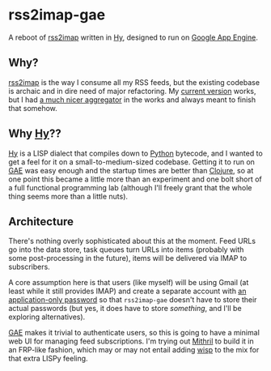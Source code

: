 rss2imap-gae
============

A reboot of [rss2imap][r2i] written in [Hy][hy], designed to run on [Google App Engine][gae].

## Why?

[rss2imap][r2i] is the way I consume all my RSS feeds, but the existing codebase is archaic and in dire need of major refactoring. My [current version][r2i] works, but I had [a much nicer aggregator][bf] in the works and always meant to finish that somehow.

## Why [Hy][hy]??

[Hy][hy] is a LISP dialect that compiles down to [Python][py] bytecode, and I wanted to get a feel for it on a small-to-medium-sized codebase. Getting it to run on [GAE][gae] was easy enough and the startup times are better than [Clojure][clj], so at one point this became a little more than an experiment and one bolt short of a full functional programming lab (although I'll freely grant that the whole thing seems more than a little nuts).

## Architecture

There's nothing overly sophisticated about this at the moment. Feed URLs go into the data store, task queues turn URLs into items (probably with some post-processing in the future), items will be delivered via IMAP to subscribers.

A core assumption here is that users (like myself) will be using Gmail (at least while it still provides IMAP) and create a separate account with [an application-only password][gh] so that `rss2imap-gae` doesn't have to store their actual passwords (but yes, it does have to store _something_, and I'll be exploring alternatives).

[GAE][gae] makes it trivial to authenticate users, so this is going to have a minimal web UI for managing feed subscriptions. I'm trying out [Mithril][m] to build it in an FRP-like fashion, which may or may not entail adding [wisp][w] to the mix for that extra LISPy feeling.

[r2i]: https://github.com/rcarmo/rss2imap
[gae]: https://developers.google.com/appengine/
[hy]: http://hylang.org
[bf]: https://github.com/rcarmo/bottle-fever
[py]: http://www.python.org
[clj]: http://clojure.org
[m]: http://lhorie.github.io/mithril/
[w]: https://github.com/gozala/wisp
[gh]: https://support.google.com/mail/answer/1173270?hl=en
